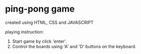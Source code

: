 # ping-pong game

created using HTML, CSS and JAVASCRIPT

playing instruction:
  1. Start game by click 'enter'.
  2. Control the boards using 'A' and 'D' buttons on the keyboard.
